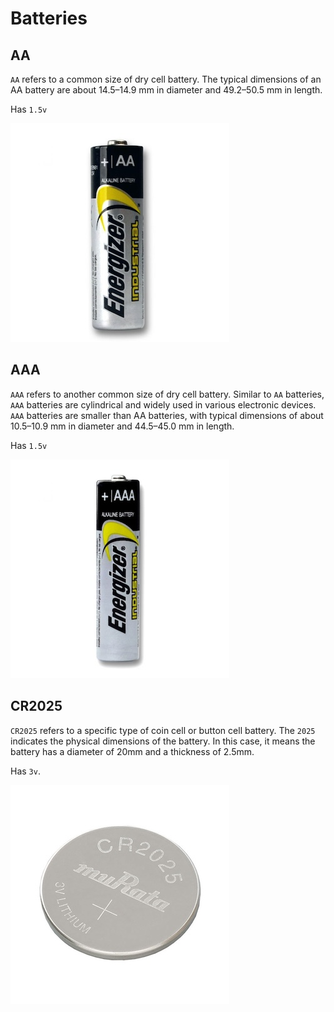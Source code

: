 # Batteries


## AA
`AA` refers to a common size of dry cell battery. The typical dimensions of an AA battery are about 14.5–14.9 mm in diameter and 49.2–50.5 mm in length.

Has `1.5v`

![AA](./assets/aa.jpg)

## AAA
`AAA` refers to another common size of dry cell battery. Similar to `AA` batteries, `AAA` batteries are cylindrical and widely used in various electronic devices. `AAA` batteries are smaller than AA batteries, with typical dimensions of about 10.5–10.9 mm in diameter and 44.5–45.0 mm in length.

Has `1.5v`

![AAA](./assets/aaa.jpg)


## CR2025
`CR2025` refers to a specific type of coin cell or button cell battery. The `2025` indicates the physical dimensions of the battery. In this case, it means the battery has a diameter of 20mm and a thickness of 2.5mm. 

Has `3v`.

![CR2025](./assets/CR2025.jpg)

